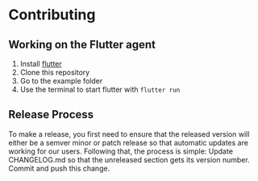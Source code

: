 # Contributing

## Working on the Flutter agent
1. Install [flutter](https://flutter.dev/docs/get-started/install) 
2. Clone this repository
3. Go to the example folder
4. Use the terminal to start flutter with `flutter run`

## Release Process

To make a release, you first need to ensure that the released version will either be a semver minor or patch release so that automatic updates are working for our users. Following that, the process is simple:
Update CHANGELOG.md so that the unreleased section gets its version number. Commit and push this change.

